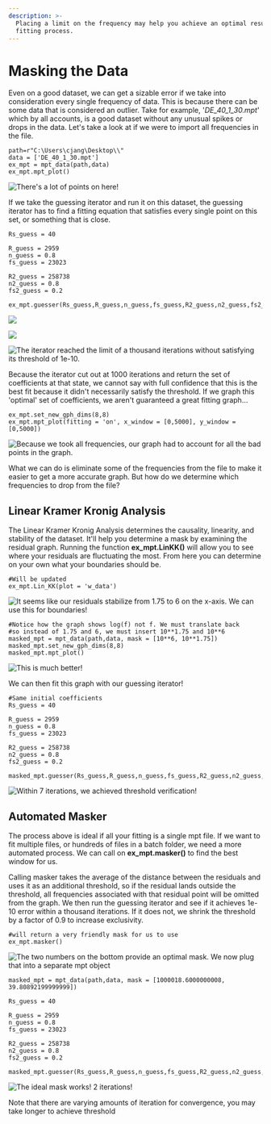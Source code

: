 ```yaml
---
description: >-
  Placing a limit on the frequency may help you achieve an optimal result in the
  fitting process.
---
```


# Masking the Data

Even on a good dataset, we can get a sizable error if we take into consideration every single frequency of data. This is because there can be some data that is considered an outlier. Take for example, '_DE\_40\_1\_30.mpt_' which by all accounts, is a good dataset without any unusual spikes or drops in the data. Let's take a look at if we were to import all frequencies in the file.

```text
path=r"C:\Users\cjang\Desktop\\"
data = ['DE_40_1_30.mpt']
ex_mpt = mpt_data(path,data)
ex_mpt.mpt_plot()
```

![There&apos;s a lot of points on here!](.gitbook/assets/image%20%2819%29.png)

If we take the guessing iterator and run it on this dataset, the guessing iterator has to find a fitting equation that satisfies every single point on this set, or something that is close.

```text
Rs_guess = 40

R_guess = 2959
n_guess = 0.8
fs_guess = 23023

R2_guess = 258738
n2_guess = 0.8
fs2_guess = 0.2

ex_mpt.guesser(Rs_guess,R_guess,n_guess,fs_guess,R2_guess,n2_guess,fs2_guess)
```

![](.gitbook/assets/image%20%2817%29.png)

![](.gitbook/assets/image%20%2835%29.png)

![The iterator reached the limit of a thousand iterations without satisfying its threshold of 1e-10.](.gitbook/assets/image%20%2828%29.png)

Because the iterator cut out at 1000 iterations and return the set of coefficients at that state, we cannot say with full confidence that this is the best fit because it didn't necessarily satisfy the threshold. If we graph this 'optimal' set of coefficients, we aren't guaranteed a great fitting graph...

```text
ex_mpt.set_new_gph_dims(8,8)
ex_mpt.mpt_plot(fitting = 'on', x_window = [0,5000], y_window = [0,5000])
```

![Because we took all frequencies, our graph had to account for all the bad points in the graph.](.gitbook/assets/image%20%2818%29.png)

What we can do is eliminate some of the frequencies from the file to make it easier to get a more accurate graph. But how do we determine which frequencies to drop from the file? 

## Linear Kramer Kronig Analysis

The Linear Kramer Kronig Analysis determines the causality, linearity, and stability of the dataset. It'll help you determine a mask by examining the residual graph. Running the function **ex\_mpt.LinKK\(\)** will allow you to see where your residuals are fluctuating the most. From here you can determine on your own what your boundaries should be.

```text
#Will be updated
ex_mpt.Lin_KK(plot = 'w_data')
```

![It seems like our residuals stabilize from 1.75 to 6 on the x-axis. We can use this for boundaries!](.gitbook/assets/image%20%2814%29.png)

```text
#Notice how the graph shows log(f) not f. We must translate back
#so instead of 1.75 and 6, we must insert 10**1.75 and 10**6
masked_mpt = mpt_data(path,data, mask = [10**6, 10**1.75])
masked_mpt.set_new_gph_dims(8,8)
masked_mpt.mpt_plot()
```

![This is much better!](.gitbook/assets/image%20%2823%29.png)

We can then fit this graph with our guessing iterator!

```text
#Same initial coefficients
Rs_guess = 40

R_guess = 2959
n_guess = 0.8
fs_guess = 23023

R2_guess = 258738
n2_guess = 0.8
fs2_guess = 0.2

masked_mpt.guesser(Rs_guess,R_guess,n_guess,fs_guess,R2_guess,n2_guess,fs2_guess)
```

![Within 7 iterations, we achieved threshold verification!](.gitbook/assets/image%20%2821%29.png)

## Automated Masker

The process above is ideal if all your fitting is a single mpt file. If we want to fit multiple files, or hundreds of files in a batch folder, we need a more automated process. We can call on **ex\_mpt.masker\(\)** to find the best window for us. 

Calling masker takes the average of the distance between the residuals and uses it as an additional threshold, so if the residual lands outside the threshold, all frequencies associated with that residual point will be omitted from the graph. We then run the guessing iterator and see if it achieves 1e-10 error within a thousand iterations. If it does not, we shrink the threshold by a factor of 0.9 to increase exclusivity. 

```text
#will return a very friendly mask for us to use
ex_mpt.masker()
```

![The two numbers on the bottom provide an optimal mask. We now plug that into a separate mpt object](.gitbook/assets/image%20%2812%29.png)

```text
masked_mpt = mpt_data(path,data, mask = [1000018.6000000008, 39.80892199999999])

Rs_guess = 40

R_guess = 2959
n_guess = 0.8
fs_guess = 23023

R2_guess = 258738
n2_guess = 0.8
fs2_guess = 0.2

masked_mpt.guesser(Rs_guess,R_guess,n_guess,fs_guess,R2_guess,n2_guess,fs2_guess)
```

![The ideal mask works! 2 iterations!](.gitbook/assets/image%20%2811%29.png)

Note that there are varying amounts of iteration for convergence, you may take longer to achieve threshold

